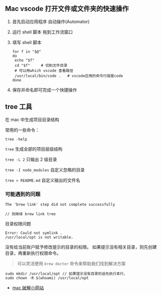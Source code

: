 ## Mac vscode 打开文件或文件夹的快速操作

1. 首先启动应用程序 自动操作(Automator)

2. 运行 shell 脚本 拖到工作流窗口

3. 填写 shell 脚本

   ```shell
   for f in "$@"
   do
   	echo "$f"
   	cd "$f"		# 切到文件目录
   	# 可以用which vscode 查看路径
   	/usr/local/bin/code .	# vscode应用的命令行就是code
   done
   ```

4. 保存并命名即可完成一个快捷操作

## tree 工具

在 mac 中生成项目目录结构

常用的一些命令：

`tree -help`

`tree` 生成全部的项目层级结构

`tree -L 2` 只输出 2 级目录

`tree -I node_modules` 自定义忽略的目录

`tree > README.md` 自定义输出的文件名

### 可能遇到的问题

```
The 'brew link' step did not complete successfully

// 则继续 brew link tree
```

目录权限问题

```shell
Error: Could not symlink .
/usr/local/opt is not writable.
```

没有给当前账户赋予修改提示的目录的权限。 如果提示没有相关目录，则先创建目录，再重新执行权限命令。

> 可以灵活使用 `brew doctor` 命令来帮助我们找到解决方案

```shell
sudo mkdir /usr/local/opt // 如果提示没有目录的话先执行本行，
sudo chown -R $(whoami) /usr/local/opt
```

- [mac 破解小网站](https://www.macwk.com/soft/all/s-Charles/p1)

